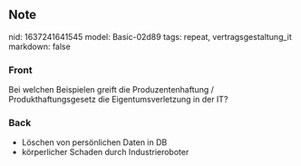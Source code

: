 ## Note
nid: 1637241641545
model: Basic-02d89
tags: repeat, vertragsgestaltung_it
markdown: false

### Front
Bei welchen Beispielen greift die Produzentenhaftung / Produkthaftungsgesetz die Eigentumsverletzung in der IT?

### Back
<ul>
<li>Löschen von persönlichen Daten in DB</li>
<li>körperlicher Schaden durch Industrieroboter</li></ul>
